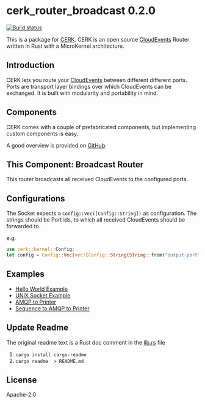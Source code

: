 # cerk_router_broadcast 0.2.0

[![Build status](https://badge.buildkite.com/4494e29d5f2c47e3fe998af46dff78a447800a76a68024e392.svg?branch=master)](https://buildkite.com/ce-rust/cerk)


This is a package for [CERK](https://github.com/ce-rust/cerk).
CERK is an open source [CloudEvents](https://github.com/cloudevents/spec) Router written in Rust with a MicroKernel architecture.

## Introduction

CERK lets you route your [CloudEvents](https://github.com/cloudevents/spec) between different different ports.
Ports are transport layer bindings over which CloudEvents can be exchanged.
It is built with modularity and portability in mind.

## Components

CERK comes with a couple of prefabricated components, but implementing custom components is easy.

A good overview is provided on [GitHub](https://github.com/ce-rust/cerk/).

## This Component: Broadcast Router

This router broadcasts all received CloudEvents to the configured ports.

## Configurations

The Socket expects a `Config::Vec([Config::String])` as configuration.
The strings should be Port ids, to which all received CloudEvents should be forwarded to.

e.g.
```rust
use cerk::kernel::Config;
let config = Config::Vec(vec![Config::String(String::from("output-port"))]);
```

## Examples

* [Hello World Example](https://github.com/ce-rust/cerk/tree/master/examples/src/hello_world)
* [UNIX Socket Example](https://github.com/ce-rust/cerk/tree/master/examples/src/unix_socket)
* [AMQP to Printer](https://github.com/ce-rust/cerk/tree/master/examples/src/amqp_to_printer/)
* [Sequence to AMQP to Printer](https://github.com/ce-rust/cerk/tree/master/examples/src/sequence_to_amqp_to_printer/)


## Update Readme

The original readme text is a Rust doc comment in the [lib.rs](./cloudevents/src/lib.rs) file

1. `cargo install cargo-readme`
2. `cargo readme  > README.md`

## License

Apache-2.0
